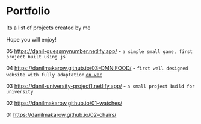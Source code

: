# Portfolio

Its a list of projects created by me

Hope you will enjoy!

05 https://danil-guessmynumber.netlify.app/ - `a simple small game, first project built using js`

04 https://danilmakarow.github.io/03-OMNIFOOD/ - `first well designed website with fully adaptation` <a href="https://omnifood.dev/"> `en ver` </a>

03 https://danil-university-project1.netlify.app/ - `a small project build for university`

02 https://danilmakarow.github.io/01-watches/

01 https://danilmakarow.github.io/02-chairs/
